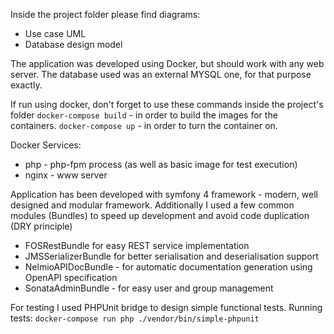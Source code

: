 Inside the project folder please find diagrams:
- Use case UML
- Database design model

The application was developed using Docker, but should work with any web server.
The database used was an external MYSQL one, for that purpose exactly.

If run using docker, don't forget to use these commands inside the project's folder
`docker-compose build` - in order to build the images for the containers.
`docker-compose up` - in order to turn the container on.

Docker Services:
- php - php-fpm process (as well as basic image for test execution)
- nginx - www server

Application has been developed with symfony 4 framework - modern, well designed and modular framework.
Additionally I used a few common modules (Bundles) to speed up development and avoid code duplication (DRY principle)
- FOSRestBundle for easy REST service implementation
- JMSSerializerBundle for better serialisation and deserialisation support
- NelmioAPIDocBundle - for automatic documentation generation using OpenAPI specification
- SonataAdminBundle - for easy user and group management

For testing I used PHPUnit bridge to design simple functional tests.
Running tests:
`docker-compose run php ./vendor/bin/simple-phpunit`